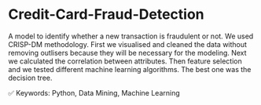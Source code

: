 # Credit-Card-Fraud-Detection

A model to identify whether a new transaction is fraudulent or not.
We used CRISP-DM methodology.
First we visualised and cleaned the data without removing outlisers because they will be necessary for the modeling.
Next we calculated the correlation between attributes.
Then feature selection and we tested different machine learning algorithms. The best one was the decision tree.

✅ Keywords: Python, Data Mining, Machine Learning
